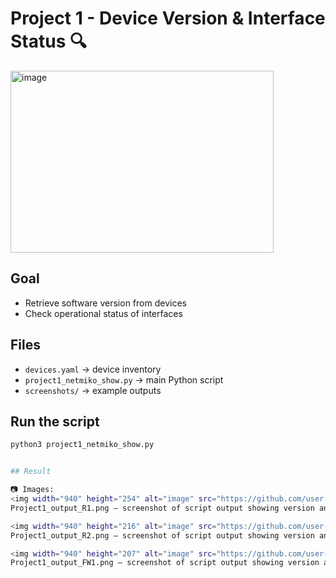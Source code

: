 # Project 1 - Device Version & Interface Status 🔍

<img width="421" height="291" alt="image" src="https://github.com/user-attachments/assets/e9c711dc-2b4c-4e4d-a9c9-118a5f9d05f7" />


## Goal
- Retrieve software version from devices
- Check operational status of interfaces

## Files
- `devices.yaml` → device inventory
- `project1_netmiko_show.py` → main Python script
- `screenshots/` → example outputs

## Run the script
```bash
python3 project1_netmiko_show.py


## Result

📷 Images:
<img width="940" height="254" alt="image" src="https://github.com/user-attachments/assets/cce49a4d-c4de-4e02-8716-f360fa555ddf" />
Project1_output_R1.png – screenshot of script output showing version and interfaces.

<img width="940" height="216" alt="image" src="https://github.com/user-attachments/assets/78b30850-7296-41cd-b25e-556e9f1853f2" />
Project1_output_R2.png – screenshot of script output showing version and interfaces.

<img width="940" height="207" alt="image" src="https://github.com/user-attachments/assets/2406e192-a84c-4aa1-a425-90b4af47c27d" />
Project1_output_FW1.png – screenshot of script output showing version and interfaces.
